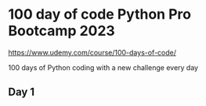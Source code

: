 # 100 day of code Python Pro Bootcamp 2023

https://www.udemy.com/course/100-days-of-code/

100 days of Python coding with a new challenge every day

## Day 1


